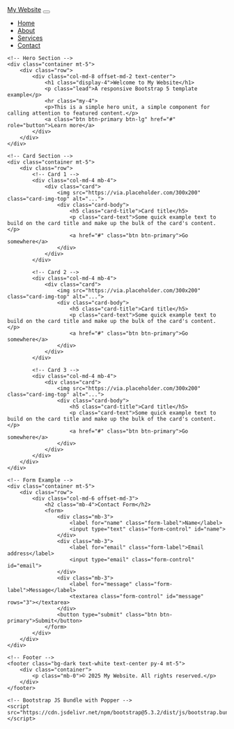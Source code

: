 <!DOCTYPE html>
<html lang="en">
<head>
    <meta charset="UTF-8">
    <meta name="viewport" content="width=device-width, initial-scale=1.0">
    <title>Bootstrap Sample</title>
    <!-- Bootstrap CSS -->
    <link href="https://cdn.jsdelivr.net/npm/bootstrap@5.3.2/dist/css/bootstrap.min.css" rel="stylesheet">
</head>
<body>
    <!-- Navigation Bar -->
    <nav class="navbar navbar-expand-lg navbar-dark bg-dark">
        <div class="container">
            <a class="navbar-brand" href="#">My Website</a>
            <button class="navbar-toggler" type="button" data-bs-toggle="collapse" data-bs-target="#navbarNav">
                <span class="navbar-toggler-icon"></span>
            </button>
            <div class="collapse navbar-collapse" id="navbarNav">
                <ul class="navbar-nav ms-auto">
                    <li class="nav-item">
                        <a class="nav-link active" href="#">Home</a>
                    </li>
                    <li class="nav-item">
                        <a class="nav-link" href="#">About</a>
                    </li>
                    <li class="nav-item">
                        <a class="nav-link" href="#">Services</a>
                    </li>
                    <li class="nav-item">
                        <a class="nav-link" href="#">Contact</a>
                    </li>
                </ul>
            </div>
        </div>
    </nav>

    <!-- Hero Section -->
    <div class="container mt-5">
        <div class="row">
            <div class="col-md-8 offset-md-2 text-center">
                <h1 class="display-4">Welcome to My Website</h1>
                <p class="lead">A responsive Bootstrap 5 template example</p>
                <hr class="my-4">
                <p>This is a simple hero unit, a simple component for calling attention to featured content.</p>
                <a class="btn btn-primary btn-lg" href="#" role="button">Learn more</a>
            </div>
        </div>
    </div>

    <!-- Card Section -->
    <div class="container mt-5">
        <div class="row">
            <!-- Card 1 -->
            <div class="col-md-4 mb-4">
                <div class="card">
                    <img src="https://via.placeholder.com/300x200" class="card-img-top" alt="...">
                    <div class="card-body">
                        <h5 class="card-title">Card title</h5>
                        <p class="card-text">Some quick example text to build on the card title and make up the bulk of the card's content.</p>
                        <a href="#" class="btn btn-primary">Go somewhere</a>
                    </div>
                </div>
            </div>
            
            <!-- Card 2 -->
            <div class="col-md-4 mb-4">
                <div class="card">
                    <img src="https://via.placeholder.com/300x200" class="card-img-top" alt="...">
                    <div class="card-body">
                        <h5 class="card-title">Card title</h5>
                        <p class="card-text">Some quick example text to build on the card title and make up the bulk of the card's content.</p>
                        <a href="#" class="btn btn-primary">Go somewhere</a>
                    </div>
                </div>
            </div>
            
            <!-- Card 3 -->
            <div class="col-md-4 mb-4">
                <div class="card">
                    <img src="https://via.placeholder.com/300x200" class="card-img-top" alt="...">
                    <div class="card-body">
                        <h5 class="card-title">Card title</h5>
                        <p class="card-text">Some quick example text to build on the card title and make up the bulk of the card's content.</p>
                        <a href="#" class="btn btn-primary">Go somewhere</a>
                    </div>
                </div>
            </div>
        </div>
    </div>

    <!-- Form Example -->
    <div class="container mt-5">
        <div class="row">
            <div class="col-md-6 offset-md-3">
                <h2 class="mb-4">Contact Form</h2>
                <form>
                    <div class="mb-3">
                        <label for="name" class="form-label">Name</label>
                        <input type="text" class="form-control" id="name">
                    </div>
                    <div class="mb-3">
                        <label for="email" class="form-label">Email address</label>
                        <input type="email" class="form-control" id="email">
                    </div>
                    <div class="mb-3">
                        <label for="message" class="form-label">Message</label>
                        <textarea class="form-control" id="message" rows="3"></textarea>
                    </div>
                    <button type="submit" class="btn btn-primary">Submit</button>
                </form>
            </div>
        </div>
    </div>

    <!-- Footer -->
    <footer class="bg-dark text-white text-center py-4 mt-5">
        <div class="container">
            <p class="mb-0">© 2025 My Website. All rights reserved.</p>
        </div>
    </footer>

    <!-- Bootstrap JS Bundle with Popper -->
    <script src="https://cdn.jsdelivr.net/npm/bootstrap@5.3.2/dist/js/bootstrap.bundle.min.js"></script>
</body>
</html>
